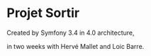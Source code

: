 # Projet Sortir

Created by Symfony 3.4 in 4.0 architecture,

in two weeks with Hervé Mallet and Loic Barre. 

